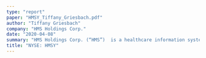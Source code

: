 ```yaml
---
type: "report"
paper: "HMSY_Tiffany_Griesbach.pdf"
author: "Tiffany Griesbach"
company: "HMS Holdings Corp."
date: "2020-04-08"
summary: "HMS Holdings Corp. (“HMS”)  is a healthcare information systems company operating in the United States. HMS provides a variety of data analytics and cost containment services for its customers, which include government-sponsored healthcare programs such as Medicare and Medicaid, as well as commercial health plans and private employers. Through its suite of offerings, HMS helps its customers save billions of dollars annually while helping the public lead healthier lives.  "
title: "NYSE: HMSY"
---
```

